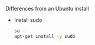 
Differences from an Ubuntu install

- Install sudo

  ```bash
  su -
  apt-get install -y sudo
  ```
